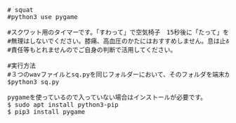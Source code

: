 <pre>
# squat
#python3 use pygame

#スクワット用のタイマーです。「すわって」で空気椅子　15秒後に「たって」を30回やります。所要時間10分です。
#無理はしないでください。膝痛、高血圧のかたにはおすすめしません。息は止めないでゆっくり呼吸してください。
#責任等もとれませんのでご自身の判断で活用してください。

#実行方法
#３つのwavファイルとsq.pyを同じフォルダーにおいて、そのフォルダを端末から実行
$python3 sq.py

pygameを使っているので入っていない場合はインストールが必要です。
$ sudo apt install python3-pip
$ pip3 install pygame
</pre>
